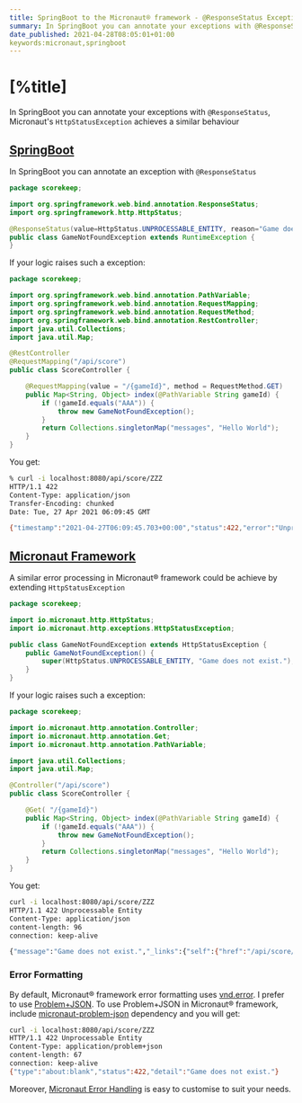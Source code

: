 ```yaml
---
title: SpringBoot to the Micronaut® framework - @ResponseStatus Exception
summary: In SpringBoot you can annotate your exceptions with @ResponseStatus, Micronaut's HttpStatusException achieves a similar behaviour
date_published: 2021-04-28T08:05:01+01:00
keywords:micronaut,springboot
---
```


# [%title]

In SpringBoot you can annotate your exceptions with `@ResponseStatus`, Micronaut's `HttpStatusException` achieves a similar behaviour

## [SpringBoot](https://spring.io/projects/spring-boot)

In SpringBoot you can annotate an exception with `@ResponseStatus`

```java
package scorekeep;

import org.springframework.web.bind.annotation.ResponseStatus;
import org.springframework.http.HttpStatus;

@ResponseStatus(value=HttpStatus.UNPROCESSABLE_ENTITY, reason="Game does not exist.")
public class GameNotFoundException extends RuntimeException {
}
```

If your logic raises such a exception:


```java
package scorekeep;

import org.springframework.web.bind.annotation.PathVariable;
import org.springframework.web.bind.annotation.RequestMapping;
import org.springframework.web.bind.annotation.RequestMethod;
import org.springframework.web.bind.annotation.RestController;
import java.util.Collections;
import java.util.Map;

@RestController
@RequestMapping("/api/score")
public class ScoreController {

	@RequestMapping(value = "/{gameId}", method = RequestMethod.GET)
	public Map<String, Object> index(@PathVariable String gameId) {
		if (!gameId.equals("AAA")) {
			throw new GameNotFoundException();
		}
		return Collections.singletonMap("messages", "Hello World");
	}
}
```

You get:

```bash
% curl -i localhost:8080/api/score/ZZZ
HTTP/1.1 422 
Content-Type: application/json
Transfer-Encoding: chunked
Date: Tue, 27 Apr 2021 06:09:45 GMT

{"timestamp":"2021-04-27T06:09:45.703+00:00","status":422,"error":"Unprocessable Entity","message":"","path":"/api/score/ZZZ"}
```


## [Micronaut Framework](https:/micronaut.io)

A similar error processing in Micronaut® framework could be achieve by extending `HttpStatusException`

```java
package scorekeep;

import io.micronaut.http.HttpStatus;
import io.micronaut.http.exceptions.HttpStatusException;

public class GameNotFoundException extends HttpStatusException {
	public GameNotFoundException() {
		super(HttpStatus.UNPROCESSABLE_ENTITY, "Game does not exist.");
	}
}
```

If your logic raises such a exception:

```java
package scorekeep;

import io.micronaut.http.annotation.Controller;
import io.micronaut.http.annotation.Get;
import io.micronaut.http.annotation.PathVariable;

import java.util.Collections;
import java.util.Map;

@Controller("/api/score")
public class ScoreController {

	@Get( "/{gameId}")
	public Map<String, Object> index(@PathVariable String gameId) {
		if (!gameId.equals("AAA")) {
			throw new GameNotFoundException();
		}
		return Collections.singletonMap("messages", "Hello World");
	}
}
```

You get:

```bash
curl -i localhost:8080/api/score/ZZZ
HTTP/1.1 422 Unprocessable Entity
Content-Type: application/json
content-length: 96
connection: keep-alive

{"message":"Game does not exist.","_links":{"self":{"href":"/api/score/ZZZ","templated":false}}}%  
```

### Error Formatting

By default, Micronaut® framework error formatting uses [vnd.error](https://github.com/blongden/vnd.error). I prefer to use [Problem+JSON](https://tools.ietf.org/html/rfc7807). To use Problem+JSON in Micronaut® framework, include [micronaut-problem-json](https://micronaut-projects.github.io/micronaut-problem-json/snapshot/guide/) dependency and you will get:

```bash
curl -i localhost:8080/api/score/ZZZ
HTTP/1.1 422 Unprocessable Entity
Content-Type: application/problem+json
content-length: 67
connection: keep-alive
{"type":"about:blank","status":422,"detail":"Game does not exist."}
```

Moreover, [Micronaut Error Handling](https://docs.micronaut.io/latest/guide/#exceptionHandler) is easy to customise to suit your needs.
